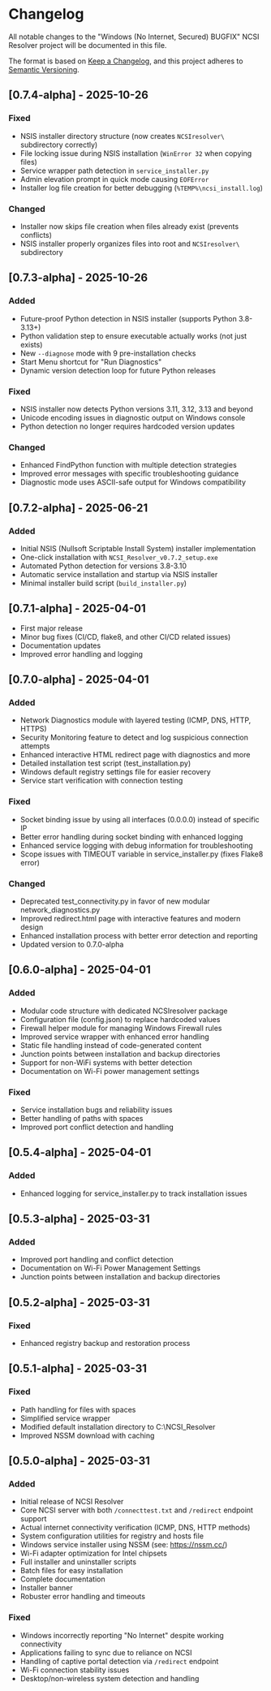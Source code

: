 # Changelog

All notable changes to the "Windows (No Internet, Secured) BUGFIX" NCSI Resolver project will be documented in this file.

The format is based on [Keep a Changelog](https://keepachangelog.com/en/1.0.0/),
and this project adheres to [Semantic Versioning](https://semver.org/spec/v2.0.0.html).

## [0.7.4-alpha] - 2025-10-26

### Fixed
- NSIS installer directory structure (now creates `NCSIresolver\` subdirectory correctly)
- File locking issue during NSIS installation (`WinError 32` when copying files)
- Service wrapper path detection in `service_installer.py`
- Admin elevation prompt in quick mode causing `EOFError`
- Installer log file creation for better debugging (`%TEMP%\ncsi_install.log`)

### Changed
- Installer now skips file creation when files already exist (prevents conflicts)
- NSIS installer properly organizes files into root and `NCSIresolver\` subdirectory

## [0.7.3-alpha] - 2025-10-26

### Added
- Future-proof Python detection in NSIS installer (supports Python 3.8-3.13+)
- Python validation step to ensure executable actually works (not just exists)
- New `--diagnose` mode with 9 pre-installation checks
- Start Menu shortcut for "Run Diagnostics"
- Dynamic version detection loop for future Python releases

### Fixed
- NSIS installer now detects Python versions 3.11, 3.12, 3.13 and beyond
- Unicode encoding issues in diagnostic output on Windows console
- Python detection no longer requires hardcoded version updates

### Changed
- Enhanced FindPython function with multiple detection strategies
- Improved error messages with specific troubleshooting guidance
- Diagnostic mode uses ASCII-safe output for Windows compatibility

## [0.7.2-alpha] - 2025-06-21

### Added
- Initial NSIS (Nullsoft Scriptable Install System) installer implementation
- One-click installation with `NCSI_Resolver_v0.7.2_setup.exe`
- Automated Python detection for versions 3.8-3.10
- Automatic service installation and startup via NSIS installer
- Minimal installer build script (`build_installer.py`)

## [0.7.1-alpha] - 2025-04-01
- First major release
- Minor bug fixes (CI/CD, flake8, and other CI/CD related issues)
- Documentation updates
- Improved error handling and logging

## [0.7.0-alpha] - 2025-04-01

### Added
- Network Diagnostics module with layered testing (ICMP, DNS, HTTP, HTTPS)
- Security Monitoring feature to detect and log suspicious connection attempts
- Enhanced interactive HTML redirect page with diagnostics and more
- Detailed installation test script (test_installation.py)
- Windows default registry settings file for easier recovery
- Service start verification with connection testing

### Fixed
- Socket binding issue by using all interfaces (0.0.0.0) instead of specific IP
- Better error handling during socket binding with enhanced logging
- Enhanced service logging with debug information for troubleshooting
- Scope issues with TIMEOUT variable in service_installer.py (fixes Flake8 error)

### Changed
- Deprecated test_connectivity.py in favor of new modular network_diagnostics.py
- Improved redirect.html page with interactive features and modern design
- Enhanced installation process with better error detection and reporting
- Updated version to 0.7.0-alpha

## [0.6.0-alpha] - 2025-04-01

### Added
- Modular code structure with dedicated NCSIresolver package
- Configuration file (config.json) to replace hardcoded values
- Firewall helper module for managing Windows Firewall rules
- Improved service wrapper with enhanced error handling
- Static file handling instead of code-generated content
- Junction points between installation and backup directories
- Support for non-WiFi systems with better detection
- Documentation on Wi-Fi power management settings

### Fixed
- Service installation bugs and reliability issues
- Better handling of paths with spaces
- Improved port conflict detection and handling

## [0.5.4-alpha] - 2025-04-01

### Added
- Enhanced logging for service_installer.py to track installation issues

## [0.5.3-alpha] - 2025-03-31

### Added
- Improved port handling and conflict detection
- Documentation on Wi-Fi Power Management Settings
- Junction points between installation and backup directories

## [0.5.2-alpha] - 2025-03-31

### Fixed
- Enhanced registry backup and restoration process

## [0.5.1-alpha] - 2025-03-31

### Fixed
- Path handling for files with spaces
- Simplified service wrapper
- Modified default installation directory to C:\NCSI_Resolver
- Improved NSSM download with caching

## [0.5.0-alpha] - 2025-03-31

### Added
- Initial release of NCSI Resolver
- Core NCSI server with both `/connecttest.txt` and `/redirect` endpoint support
- Actual internet connectivity verification (ICMP, DNS, HTTP methods)
- System configuration utilities for registry and hosts file
- Windows service installer using NSSM (see: https://nssm.cc/)
- Wi-Fi adapter optimization for Intel chipsets
- Full installer and uninstaller scripts
- Batch files for easy installation
- Complete documentation
- Installer banner
- Robuster error handling and timeouts

### Fixed
- Windows incorrectly reporting "No Internet" despite working connectivity
- Applications failing to sync due to reliance on NCSI
- Handling of captive portal detection via `/redirect` endpoint
- Wi-Fi connection stability issues
- Desktop/non-wireless system detection and handling

